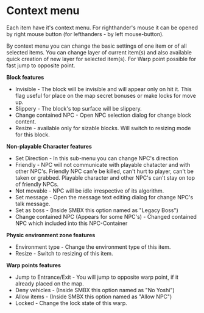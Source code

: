 # Context menu

Each item have it's context menu. For righthander's mouse it can be opened
by right mouse button (for lefthanders - by left mouse-button).

By context menu you can change the basic settings of one item or of all
selected items. You can change layer of current item(s) and also available
quick creation of new layer for selected item(s). For Warp point possible
for fast jump to opposite point.

<ImageZoom
  alt="BlockContext"
  url="screenshots/LevelEditing/Items/BlockContext.png"
  width="200px"
  :border="true"
/><ImageZoom
  alt="BGO_Context"
  url="screenshots/LevelEditing/Items/BGO_Context.png"
  width="200px"
  :border="true"
/><ImageZoom
  alt="NPC_Direction"
  url="screenshots/LevelEditing/Items/NPC_Direction.png"
  width="200px"
  :border="true"
/><ImageZoom
  alt="06_change_type"
  url="screenshots/LevelEditing/Physics/06_change_type.png"
  width="200px"
  :border="true"
/><ImageZoom
  alt="WarpContextMenu"
  url="screenshots/LevelEditing/Warps/WarpContextMenu.png"
  width="200px"
  :border="true"
/>


**Block features**
* Invisible - The block will be invisible and will appear only on hit it. This flag useful for place on the map secret bonuses or make locks for move up.
* Slippery - The block's top surface will be slippery.
* Change contained NPC - Open NPC selection dialog for change block content.
* Resize - available only for sizable blocks. Will switch to resizing mode for this block.

**Non-playable Character features**
* Set Direction - In this sub-menu you can change NPC's direction
* Friendly - NPC will not communicate with playable chatacter and with other NPC's. Friendly NPC can'e be killed, can't hurt to player, can't be taken or grabbed. Playable character and other NPC's can't stay on top of friendly NPCs.
* Not movable - NPC will be idle irrespective of its algorithm.
* Set message - Open the message text editing dialog for change NPC's talk message.
* Set as boss - (Inside SMBX this option named as "Legacy Boss")
* Change contained NPC (Appears for some NPC's) - Changed contained NPC which included into this NPC-Container


**Physic environment zone features**
* Environment type - Change the environment type of this item.
* Resize - Switch to resizing of this item.

**Warp points features**
* Jump to Entrance/Exit - You will jump to opposite warp point, if it already placed on the map.
* Deny vehicles - (Inside SMBX this option named as "No Yoshi")
* Allow items - (Inside SMBX this option named as "Allow NPC")
* Locked - Change the lock state of this warp.
